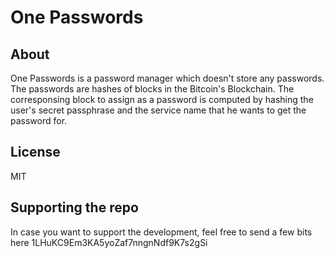 # One Passwords

## About
One Passwords is a password manager which doesn't store any passwords. 
The passwords are hashes of blocks in the Bitcoin's Blockchain.
The corresponsing block to assign as a password is computed by hashing the 
user's secret passphrase and the service name that he wants to get the password for.

## License
MIT

## Supporting the repo

In case you want to support the development, feel free to send a few bits here 1LHuKC9Em3KA5yoZaf7nngnNdf9K7s2gSi
